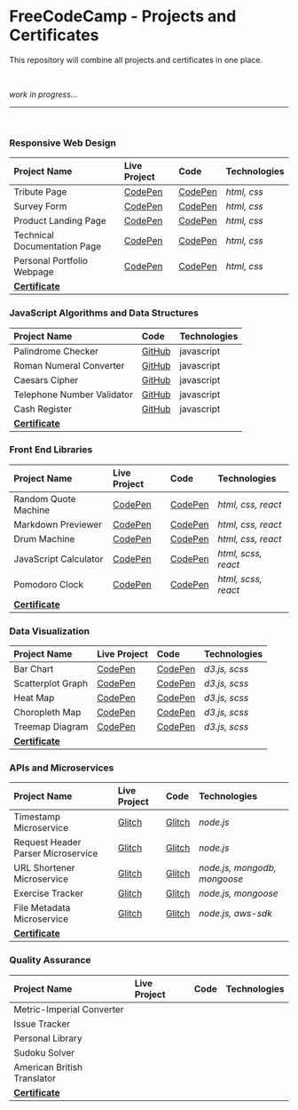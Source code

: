 # FreeCodeCamp - Projects and Certificates
This repository will combine all projects and certificates in one place.

<br>

*work in progress...*

<hr>
<br>

 ### Responsive Web Design
| Project Name                  | Live Project                                         | Code                                                | Technologies |
| :---                          | :--                                                  | :---                                                | :---         |
| Tribute Page                  | [CodePen](https://codepen.io/ionescuig/full/RwWooEZ) | [CodePen](https://codepen.io/ionescuig/pen/RwWooEZ) | *html, css*  |
| Survey Form                   | [CodePen](https://codepen.io/ionescuig/full/MWaJKeJ) | [CodePen](https://codepen.io/ionescuig/pen/MWaJKeJ) | *html, css*  |
| Product Landing Page          | [CodePen](https://codepen.io/ionescuig/full/XWmMgvK) | [CodePen](https://codepen.io/ionescuig/pen/XWmMgvK) | *html, css*  |
| Technical Documentation Page  | [CodePen](https://codepen.io/ionescuig/full/GRpmbzv) | [CodePen](https://codepen.io/ionescuig/pen/GRpmbzv) | *html, css*  |
| Personal Portfolio Webpage    | [CodePen](https://codepen.io/ionescuig/full/abvwOVG) | [CodePen](https://codepen.io/ionescuig/pen/abvwOVG) | *html, css*  |
| **[Certificate](https://raw.githubusercontent.com/ionescuig/freecodecamp-projects-and-certificates/master/Responsive%20Web%20Design/freeCodeCamp%20Certificate%20Responsive%20Web%20Design.png)** ||||


 ### JavaScript Algorithms and Data Structures
| Project Name                  | Code                                                | Technologies |
| :---                          | :---                                                | :---         |
| Palindrome Checker            | [GitHub](https://github.com/ionescuig/freecodecamp-projects-and-certificates/blob/master/JavaScript%20Algorithms%20and%20Data%20Structures/palindrome.js) | javascript |
| Roman Numeral Converter       | [GitHub](https://github.com/ionescuig/freecodecamp-projects-and-certificates/blob/master/JavaScript%20Algorithms%20and%20Data%20Structures/roman_numeral_converter.js) | javascript |
| Caesars Cipher                | [GitHub](https://github.com/ionescuig/freecodecamp-projects-and-certificates/blob/master/JavaScript%20Algorithms%20and%20Data%20Structures/caesars_cipher.js) | javascript |
| Telephone Number Validator    | [GitHub](https://github.com/ionescuig/freecodecamp-projects-and-certificates/blob/master/JavaScript%20Algorithms%20and%20Data%20Structures/telephone_number_validator.js) | javascript |
| Cash Register                 | [GitHub](https://github.com/ionescuig/freecodecamp-projects-and-certificates/blob/master/JavaScript%20Algorithms%20and%20Data%20Structures/cash_register.js) | javascript |
| **[Certificate](https://raw.githubusercontent.com/ionescuig/freecodecamp-projects-and-certificates/master/JavaScript%20Algorithms%20and%20Data%20Structures/freeCodeCamp%20Certificate%20JavaScript%20Algorithms%20and%20Data%20Structures.png)** ||||


 ### Front End Libraries
| Project Name                  | Live Project                                         | Code                                                | Technologies |
| :---                          | :--                                                  | :---                                                | :---         |
| Random Quote Machine          | [CodePen](https://codepen.io/ionescuig/full/abvgBNE) | [CodePen](https://codepen.io/ionescuig/pen/abvgBNE) | *html, css, react*  |
| Markdown Previewer            | [CodePen](https://codepen.io/ionescuig/full/VwvoZjB) | [CodePen](https://codepen.io/ionescuig/pen/VwvoZjB) | *html, css, react*  |
| Drum Machine                  | [CodePen](https://codepen.io/ionescuig/full/MWaNrJR) | [CodePen](https://codepen.io/ionescuig/pen/MWaNrJR) | *html, css, react*  |
| JavaScript Calculator         | [CodePen](https://codepen.io/ionescuig/full/JjGPOqq) | [CodePen](https://codepen.io/ionescuig/pen/JjGPOqq) | *html, scss, react*  |
| Pomodoro Clock                | [CodePen](https://codepen.io/ionescuig/full/MWKavmm) | [CodePen](https://codepen.io/ionescuig/pen/MWKavmm) | *html, scss, react*  |
| **[Certificate](https://raw.githubusercontent.com/ionescuig/freecodecamp-projects-and-certificates/master/Front%20End%20Libraries/freecodecamp%20Certificate%20Front%20End%20Libraries.png)** ||||


 ### Data Visualization
| Project Name                  | Live Project                                         | Code                                                | Technologies |
| :---                          | :--                                                  | :---                                                | :---         |
| Bar Chart                     | [CodePen](https://codepen.io/ionescuig/full/vYLXXQd) | [CodePen](https://codepen.io/ionescuig/pen/vYLXXQd) | *d3.js, scss*  |
| Scatterplot Graph             | [CodePen](https://codepen.io/ionescuig/full/YzwpeqY) | [CodePen](https://codepen.io/ionescuig/pen/YzwpeqY) | *d3.js, scss*  |
| Heat Map                      | [CodePen](https://codepen.io/ionescuig/full/pogedpb) | [CodePen](https://codepen.io/ionescuig/pen/pogedpb) | *d3.js, scss*  |
| Choropleth Map                | [CodePen](https://codepen.io/ionescuig/full/mdVwvgm) | [CodePen](https://codepen.io/ionescuig/pen/mdVwvgm) | *d3.js, scss*  |
| Treemap Diagram               | [CodePen](https://codepen.io/ionescuig/full/ExPwazQ) | [CodePen](https://codepen.io/ionescuig/pen/ExPwazQ) | *d3.js, scss*  |
| **[Certificate](https://raw.githubusercontent.com/ionescuig/freecodecamp-projects-and-certificates/master/Data%20Visualization/freeCode%20Camp%20Certificate%20Data%20Visualization.png)** ||||


 ### APIs and Microservices
| Project Name                       | Live Project                                         | Code                                                | Technologies |
| :---                               | :--                                                  | :---                                                | :---         |
| Timestamp Microservice             | [Glitch](https://gi-fcc-timestamp-microservice.glitch.me) | [Glitch](https://glitch.com/edit/#!/gi-fcc-timestamp-microservice) | *node.js*  |
| Request Header Parser Microservice | [Glitch](https://gi-fcc-request-header-parser-microservice.glitch.me) | [Glitch](https://glitch.com/edit/#!/gi-fcc-request-header-parser-microservice) | *node.js*  |
| URL Shortener Microservice         | [Glitch](https://gi-fcc-url-shortener-microservice.glitch.me) | [Glitch](https://glitch.com/edit/#!/gi-fcc-url-shortener-microservice) | *node.js, mongodb, mongoose*  |
| Exercise Tracker                   | [Glitch](https://ionescuig-fcc-exercise-tracker.glitch.me) | [Glitch](https://glitch.com/edit/#!/ionescuig-fcc-exercise-tracker) | *node.js, mongoose*  |
| File Metadata Microservice         | [Glitch](https://ionescuig-file-metadata-microservice.glitch.me) | [Glitch](https://glitch.com/edit/#!/ionescuig-file-metadata-microservice) | *node.js, aws-sdk*  |
| **[Certificate](https://raw.githubusercontent.com/ionescuig/freecodecamp-projects-and-certificates/master/APIs%20and%20Microservices/freeCodeCamp%20Certificate%20APIs%20and%20Microservices.png)** ||||


 ### Quality Assurance
| Project Name                  | Live Project                                         | Code                                                | Technologies |
| :---                          | :--                                                  | :---                                                | :---         |
| Metric-Imperial Converter     |  |  |  |
| Issue Tracker                 |  |  |  |
| Personal Library              |  |  |  |
| Sudoku Solver                 |  |  |  |
| American British Translator   |  |  |  |
| **[Certificate](https://raw.githubusercontent.com/ionescuig/freecodecamp-projects-and-certificates/master/Quality%20Assurance/freecodecamp%20Certificate%20Quality%20Assurance.png)** ||||
